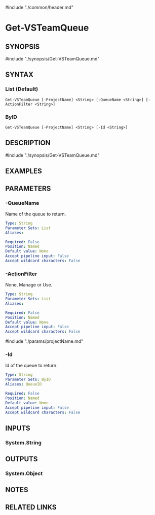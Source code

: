 #include "./common/header.md"

# Get-VSTeamQueue

## SYNOPSIS
#include "./synopsis/Get-VSTeamQueue.md"

## SYNTAX

### List (Default)
```
Get-VSTeamQueue [-ProjectName] <String> [-QueueName <String>] [-ActionFilter <String>]
```

### ByID
```
Get-VSTeamQueue [-ProjectName] <String> [-Id <String>]
```

## DESCRIPTION
#include "./synopsis/Get-VSTeamQueue.md"

## EXAMPLES

## PARAMETERS

### -QueueName
Name of the queue to return.

```yaml
Type: String
Parameter Sets: List
Aliases: 

Required: False
Position: Named
Default value: None
Accept pipeline input: False
Accept wildcard characters: False
```

### -ActionFilter
None, Manage or Use.

```yaml
Type: String
Parameter Sets: List
Aliases: 

Required: False
Position: Named
Default value: None
Accept pipeline input: False
Accept wildcard characters: False
```

#include "./params/projectName.md"

### -Id
Id of the queue to return.

```yaml
Type: String
Parameter Sets: ByID
Aliases: QueueID

Required: False
Position: Named
Default value: None
Accept pipeline input: False
Accept wildcard characters: False
```

## INPUTS

### System.String

## OUTPUTS

### System.Object

## NOTES

## RELATED LINKS